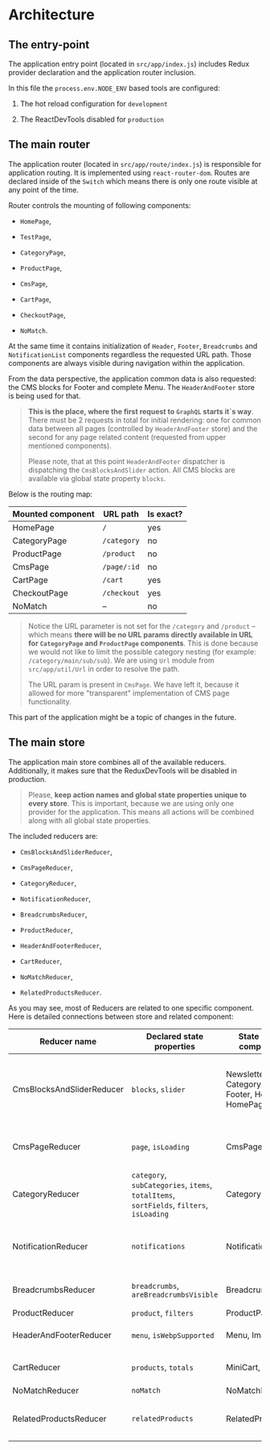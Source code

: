 # Architecture

## The entry-point

The application entry point (located in `src/app/index.js`) includes Redux provider declaration and the application router inclusion.

In this file the `process.env.NODE_ENV` based tools are configured:

1.  The hot reload configuration for `development`

2.  The ReactDevTools disabled for `production`

## The main router

The application router (located in `src/app/route/index.js`) is responsible for application routing. It is implemented using `react-router-dom`. Routes are declared inside of the `Switch` which means there is only one route visible at any point of the time.

Router controls the mounting of following components:

-   `HomePage`,

-   `TestPage`,

-   `CategoryPage`,

-   `ProductPage`,

-   `CmsPage`,

-   `CartPage`,

-   `CheckoutPage`, 

-   `NoMatch`. 

At the same time it contains initialization of `Header`, `Footer`, `Breadcrumbs` and `NotificationList` components
regardless the requested URL path. Those components are always visible during navigation within the application.

From the data perspective, the application common data is also requested: the CMS blocks for Footer and complete Menu.
 The `HeaderAndFooter` store is being used for that.

> **This is the place, where the first request to `GraphQL` starts it\`s way**. There must be 2 requests in total for initial rendering: one for common data between all pages (controlled by `HeaderAndFooter` store) and the second for any page related content (requested from upper mentioned components).
>
> Please note, that at this point `HeaderAndFooter` dispatcher is dispatching the `CmsBlocksAndSlider` action. All CMS blocks are available via global state property `blocks`.

Below is the routing map:

| Mounted component | URL path    | Is exact? |
| ----------------- | ----------- | --------- |
| HomePage          | `/`         | yes       |
| CategoryPage      | `/category` | no        |
| ProductPage       | `/product`  | no        |
| CmsPage           | `/page/:id` | no        |
| CartPage          | `/cart`     | yes       |
| CheckoutPage      | `/checkout` | yes       |
| NoMatch           | –           | no        |

> Notice the URL parameter is not set for the `/category` and `/product` – which means **there will be no URL params directly available in URL for `CategoryPage` and `ProductPage` components**. This is done because we would not like to limit the possible category nesting (for example: `/category/main/sub/sub`). We are using `Url` module from `src/app/util/Url` in order to resolve the path.
>
> The URL param is present in `CmsPage`. We have left it, because it allowed for more "transparent" implementation of CMS page functionality. 

This part of the application might be a topic of changes in the future.

## The main store

The application main store combines all of the available reducers. Additionally, it makes sure that the ReduxDevTools will be disabled in production.

> Please, **keep action names and global state properties unique to every store**. This is important, because we are
> using only one provider for the application. This means all actions will be combined along with all global state properties.

The included reducers are:

-   `CmsBlocksAndSliderReducer`,

-   `CmsPageReducer`,

-   `CategoryReducer`,

-   `NotificationReducer`,

-   `BreadcrumbsReducer`,

-   `ProductReducer`,

-   `HeaderAndFooterReducer`,

-   `CartReducer`,

-   `NoMatchReducer`,

-   `RelatedProductsReducer`.

As you may see, most of Reducers are related to one specific component. Here is detailed connections between store and related component:

| Reducer name              | Declared state properties                                                                | State listening component(s)                                       | Action dispatching component(s)                                 | Notes for developers                                                                                                                                      |
| ------------------------- | ---------------------------------------------------------------------------------------- | ------------------------------------------------------------------ | --------------------------------------------------------------- | --------------------------------------------------------------------------------------------------------------------------------------------------------- |
| CmsBlocksAndSliderReducer | `blocks`, `slider`                                                                       | NewsletterSubscribe, CategoryDetails, Footer, HomeSlider, HomePage | CategoryDetails, HomePage                                       | **Very strange that `HeaderAndFooterReducer` is dispatching `CmsBlocksAndSliderReducer` action**. It is frustrating. Should be changed in future release. |
| CmsPageReducer            | `page`, `isLoading`                                                                      | CmsPage                                                            | CmsPage                                                         | `isLoading` is a very non-unique name for a state. Should be changed in future release.                                                                   |
| CategoryReducer           | `category`, `subCategories`, `items`, `totalItems`, `sortFields`, `filters`, `isLoading` | CategoryPage                                                       | CategoryPage                                                    | –                                                                                                                                                         |
| NotificationReducer       | `notifications`                                                                          | NotificationList                                                   | NotificationList                                                | This component is never used, and it\`s internals are outdated. Component will be revisited in future release.                                            |
| BreadcrumbsReducer        | `breadcrumbs`, `areBreadcrumbsVisible`                                                   | Breadcrumbs                                                        | CartPage, CategoryPage, CmsPage, HomePage, NoMatch, ProductPage | –                                                                                                                                                         |
| ProductReducer            | `product`, `filters`                                                                     | ProductPage                                                        | ProductPage                                                     | –                                                                                                                                                         |
| HeaderAndFooterReducer    | `menu`, `isWebpSupported`                                                                | Menu, Image                                                        | Main Router (`src/app/route/index.js`)                          | Please see `CmsBlocksAndSliderReducer` Notes column.                                                                                                      |
| CartReducer               | `products`, `totals`                                                                     | MiniCart, CartPage                                                 | CartItem, MiniCart, ProductActions, ProductCard, CartPage       | –                                                                                                                                                         |
| NoMatchReducer            | `noMatch`                                                                                | NoMatchHandler                                                     | NoMatchHandler                                                  | –                                                                                                                                                         |
| RelatedProductsReducer    | `relatedProducts`                                                                        | RelatedProducts                                                    | RelatedProducts                                                 | Please note, the `ProductDispatcher` is also calling an action from `RelatedProducts`.                                                                    |
